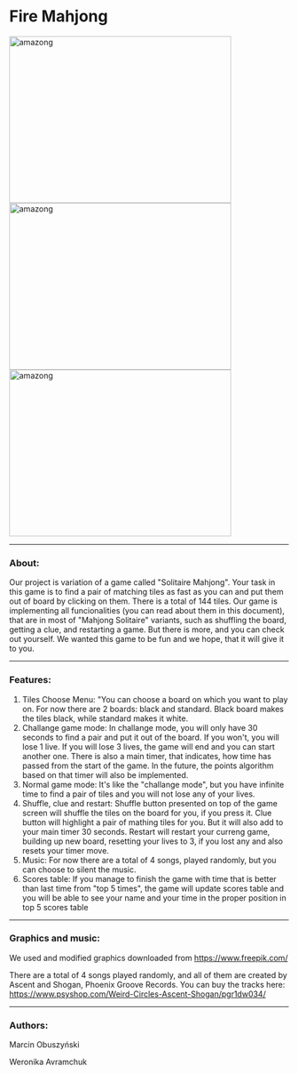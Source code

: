 #  Fire Mahjong
<a href="https://i.imgur.com/39lE8o2.png"><img src="https://i.imgur.com/39lE8o2.png" alt="amazong" height="300" width="400" border="0" /></a>
<a href="https://i.imgur.com/b4jUQiC.png"><img src="https://i.imgur.com/b4jUQiC.png" alt="amazong" height="300" width="400" border="0" /></a>
<a href="https://i.imgur.com/quPeA4L.png"><img src="https://i.imgur.com/quPeA4L.png" alt="amazong" height="300" width="400" border="0" /></a>

-------
### About:


Our project is variation of a game called "Solitaire Mahjong". Your task in this game is to find a pair of matching tiles as fast
as you can and put them out of board by clicking on them. There is a total of 144 tiles. Our game is implementing all funcionalities
(you can read about them in this document), that are in most of "Mahjong Solitaire" variants, such as shuffling the board,
getting a clue, and restarting a game. But there is more, and you can check out yourself. We wanted this game to be fun and we hope,
that it will give it to you.

-------
### Features:

1) Tiles Choose Menu: "You can choose a board on which you want to play on. For now there are 2 boards: black and standard. Black board
makes the tiles black, while standard makes it white.
2) Challange game mode: In challange mode, you will only have 30 seconds to find a pair and put it out of the board. If you won't, you will
lose 1 live. If you will lose 3 lives, the game will end and you can start another one. There is also a main timer, that indicates, how
time has passed from the start of the game. In the future, the points algorithm based on that timer will also be implemented.
3) Normal game mode: It's like the "challange mode", but you have infinite time to find a pair of tiles and you will not lose any of
your lives.
4) Shuffle, clue and restart: Shuffle button presented on top of the game screen will shuffle the tiles on the board for you, if you
press it. Clue button will highlight a pair of mathing tiles for you. But it will also add to your main timer 30 seconds.
Restart will restart your curreng game, building up new board, resetting your lives to 3, if you lost any and also resets your timer
move.
5) Music: For now there are a total of 4 songs, played randomly, but you can choose to silent the music.
6) Scores table: If you manage to finish the game with time that is better than last time from "top 5 times", the game will
update scores table and you will be able to see your name and your time in the proper position in top 5 scores table

--------
### Graphics and music:
We used and modified graphics downloaded from 
<a href="url">https://www.freepik.com/</a>

There are a total of 4 songs played randomly, and all of them are created by Ascent and Shogan, Phoenix Groove Records.
You can buy the tracks here: <a href="url">https://www.psyshop.com/Weird-Circles-Ascent-Shogan/pgr1dw034/</a>



--------
### Authors:

Marcin Obuszyński

Weronika Avramchuk
